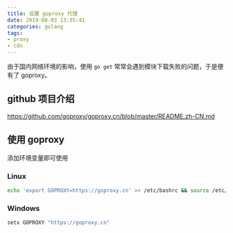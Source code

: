 ```yaml
---
title: 设置 goproxy 代理
date: 2019-08-03 13:35:41
categories: golang
tags:
- proxy
- cdn
---
```


由于国内网络环境的影响，使用 `go get` 常常会遇到模块下载失败的问题，于是便有了 goproxy。

## github 项目介绍

https://github.com/goproxy/goproxy.cn/blob/master/README.zh-CN.md

## 使用 goproxy

添加环境变量即可使用

### Linux

```bash
echo 'export GOPROXY=https://goproxy.cn' >> /etc/bashrc && source /etc/bashrc
```

### Windows

```powershell
setx GOPROXY "https://goproxy.cn"
```
